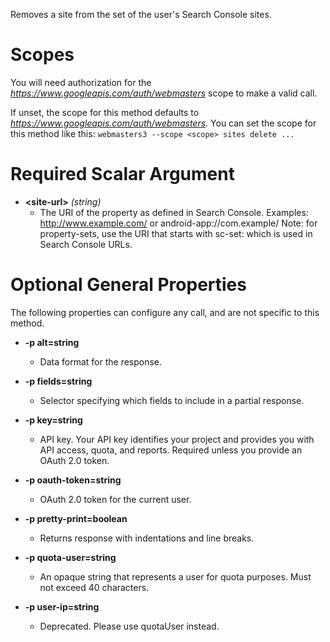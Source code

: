 Removes a site from the set of the user&#39;s Search Console sites.
# Scopes

You will need authorization for the *https://www.googleapis.com/auth/webmasters* scope to make a valid call.

If unset, the scope for this method defaults to *https://www.googleapis.com/auth/webmasters*.
You can set the scope for this method like this: `webmasters3 --scope <scope> sites delete ...`
# Required Scalar Argument
* **&lt;site-url&gt;** *(string)*
    - The URI of the property as defined in Search Console. Examples: http://www.example.com/ or android-app://com.example/ Note: for property-sets, use the URI that starts with sc-set: which is used in Search Console URLs.
# Optional General Properties

The following properties can configure any call, and are not specific to this method.

* **-p alt=string**
    - Data format for the response.

* **-p fields=string**
    - Selector specifying which fields to include in a partial response.

* **-p key=string**
    - API key. Your API key identifies your project and provides you with API access, quota, and reports. Required unless you provide an OAuth 2.0 token.

* **-p oauth-token=string**
    - OAuth 2.0 token for the current user.

* **-p pretty-print=boolean**
    - Returns response with indentations and line breaks.

* **-p quota-user=string**
    - An opaque string that represents a user for quota purposes. Must not exceed 40 characters.

* **-p user-ip=string**
    - Deprecated. Please use quotaUser instead.
